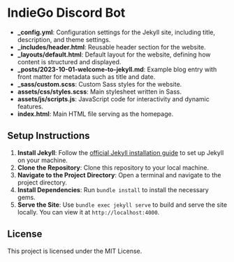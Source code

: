 # IndieGo Discord Bot

- **_config.yml**: Configuration settings for the Jekyll site, including title, description, and theme settings.
- **_includes/header.html**: Reusable header section for the website.
- **_layouts/default.html**: Default layout for the website, defining how content is structured and displayed.
- **_posts/2023-10-01-welcome-to-jekyll.md**: Example blog entry with front matter for metadata such as title and date.
- **_sass/custom.scss**: Custom Sass styles for the website.
- **assets/css/styles.scss**: Main stylesheet written in Sass.
- **assets/js/scripts.js**: JavaScript code for interactivity and dynamic features.
- **index.html**: Main HTML file serving as the homepage.

## Setup Instructions

1. **Install Jekyll**: Follow the [official Jekyll installation guide](https://jekyllrb.com/docs/installation/) to set up Jekyll on your machine.
2. **Clone the Repository**: Clone this repository to your local machine.
3. **Navigate to the Project Directory**: Open a terminal and navigate to the project directory.
4. **Install Dependencies**: Run `bundle install` to install the necessary gems.
5. **Serve the Site**: Use `bundle exec jekyll serve` to build and serve the site locally. You can view it at `http://localhost:4000`.

## License

This project is licensed under the MIT License.